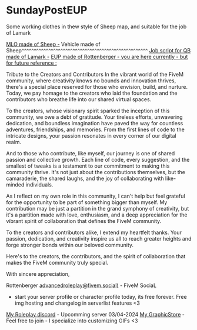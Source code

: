 # SundayPostEUP
Some working clothes in thew style of Sheep map, and suitable for the job of Lamark

[MLO made of Sheep -](https://github.com/cmgjones1231/Sheep-FreeReleases)
Vehicle made of Sheep^^^^^^^^^^^^^^^^^^^^^^^^^^^^^^^^^^^^^^^^^^^^^^^^^^^^
[Job script for QB made of Lamark -](https://github.com/LamaarK/amari-icecreamshop)
[EUP made of Rottenberger - you are here currently - but for future reference : ](https://github.com/iplayer1337fivem/SundayPostEUP/)



Tribute to the Creators and Contributors
In the vibrant world of the FiveM community, where creativity knows no bounds and innovation thrives, there's a special place reserved for those who envision, build, and nurture. Today, we pay homage to the creators who laid the foundation and the contributors who breathe life into our shared virtual spaces.

To the creators, whose visionary spirit sparked the inception of this community, we owe a debt of gratitude. Your tireless efforts, unwavering dedication, and boundless imagination have paved the way for countless adventures, friendships, and memories. From the first lines of code to the intricate designs, your passion resonates in every corner of our digital realm.

And to those who contribute, like myself, our journey is one of shared passion and collective growth. Each line of code, every suggestion, and the smallest of tweaks is a testament to our commitment to making this community thrive. It's not just about the contributions themselves, but the camaraderie, the shared laughs, and the joy of collaborating with like-minded individuals.

As I reflect on my own role in this community, I can't help but feel grateful for the opportunity to be part of something bigger than myself. My contribution may be just a partition in the grand symphony of creativity, but it's a partition made with love, enthusiasm, and a deep appreciation for the vibrant spirit of collaboration that defines the FiveM community.

To the creators and contributors alike, I extend my heartfelt thanks. Your passion, dedication, and creativity inspire us all to reach greater heights and forge stronger bonds within our beloved community.

Here's to the creators, the contributors, and the spirit of collaboration that makes the FiveM community truly special.

With sincere appreciation,

Rottenberger 
 [advancedroleplay@fivem.social)](https://fivem.social/@advancedroleplay) - FiveM SociaL 
 - start your server profile or character profile today, its free forever. Free img hosting and changelog in serverlist features <3
 
 [My Roleplay discord](https://discord.com/invite/advancedroleplay) - Upcomming server 03/04-2024
 [My GraphicStore](https://discord.gg/6W4jGY8B) - Feel free to join - I specialize into customizing GIFs <3
 
 




